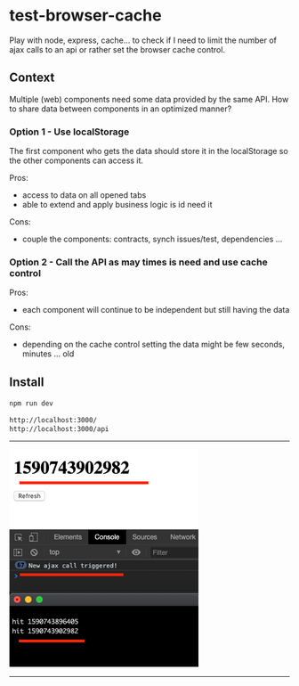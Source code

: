 # test-browser-cache
Play with node, express, cache... to check if I need to limit the number of ajax calls to an api or rather set the browser cache control.

## Context
Multiple (web) components need some data provided by the same API. 
How to share data between components in an optimized manner?      

### Option 1 - Use localStorage
The first component who gets the data should store it in the localStorage so the other components can access it.

Pros:
- access to data on all opened tabs
- able to extend and apply business logic is id need it

Cons:
- couple the components: contracts, synch issues/test, dependencies ...

### Option 2 - Call the API as may times is need and use cache control 

Pros:
- each component will continue to be independent but still having the data

Cons:
- depending on the cache control setting the data might be few seconds, minutes ... old

## Install

```
npm run dev
```

```
http://localhost:3000/
http://localhost:3000/api
```

---

![Screenshot with the test results](/docs/screenshot.png)
  
---